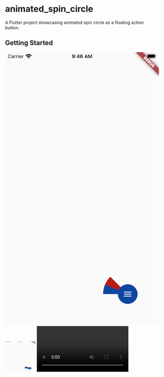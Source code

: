 # animated_spin_circle

A Flutter project showcasing animated spin circle as a floating action button.

## Getting Started

![](https://github.com/jaishiva/animated_spin_circle/blob/master/Simulator%20Screen%20Shot%20-%20iPhone%20SE%20(2nd%20generation)%20-%202020-09-22%20at%2009.46.18.png?s=300)
<img src="https://github.com/jaishiva/animated_spin_circle/blob/master/Simulator%20Screen%20Shot%20-%20iPhone%20SE%20(2nd%20generation)%20-%202020-09-22%20at%2009.46.18.png" width="100" height="100">
![](https://raw.githubusercontent.com/jaishiva/animated_spin_circle/master/Screen%20Recording%202020-09-22%20at%209.56.47%20AM.mov?s=300)
